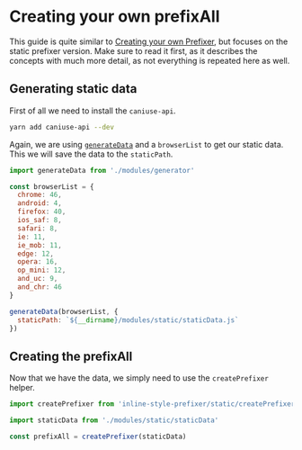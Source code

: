 # Creating your own prefixAll

This guide is quite similar to [Creating your own Prefixer](CustomPrefixer.md), but focuses on the static prefixer version.
Make sure to read it first, as it describes the concepts with much more detail, as not everything is repeated here as well.

## Generating static data
First of all we need to install the `caniuse-api`.

```sh
yarn add caniuse-api --dev
```

Again, we are using [`generateData`](../api/inline-style-prefixer-generator/generateData.md) and a `browserList` to get our static data. This we will save the data to the `staticPath`.

```javascript
import generateData from './modules/generator'

const browserList = {
  chrome: 46,
  android: 4,
  firefox: 40,
  ios_saf: 8,
  safari: 8,
  ie: 11,
  ie_mob: 11,
  edge: 12,
  opera: 16,
  op_mini: 12,
  and_uc: 9,
  and_chr: 46
}

generateData(browserList, {
  staticPath: `${__dirname}/modules/static/staticData.js`
})
```

## Creating the prefixAll
Now that we have the data, we simply need to use the `createPrefixer` helper.

```javascript
import createPrefixer from 'inline-style-prefixer/static/createPrefixer'

import staticData from './modules/static/staticData'

const prefixAll = createPrefixer(staticData)
```
